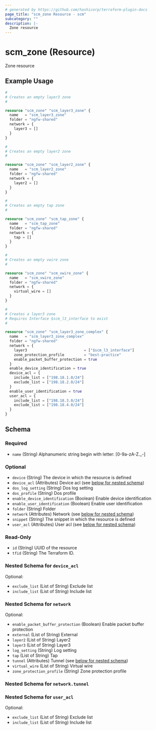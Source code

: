 ```yaml
---
# generated by https://github.com/hashicorp/terraform-plugin-docs
page_title: "scm_zone Resource - scm"
subcategory: ""
description: |-
  Zone resource
---
```


# scm_zone (Resource)

Zone resource

## Example Usage

```terraform
#
# Creates an empty layer3 zone
#

resource "scm_zone" "scm_layer3_zone" {
  name   = "scm_layer3_zone"
  folder = "ngfw-shared"
  network = {
    layer3 = []
  }
}

#
# Creates an empty layer2 zone
#

resource "scm_zone" "scm_layer2_zone" {
  name   = "scm_layer2_zone"
  folder = "ngfw-shared"
  network = {
    layer2 = []
  }
}

#
# Creates an empty tap zone
#

resource "scm_zone" "scm_tap_zone" {
  name   = "scm_tap_zone"
  folder = "ngfw-shared"
  network = {
    tap = []
  }
}

#
# Creates an empty vwire zone
#

resource "scm_zone" "scm_vwire_zone" {
  name   = "scm_vwire_zone"
  folder = "ngfw-shared"
  network = {
    virtual_wire = []
  }
}

#
# Creates a layer3 zone
# Requires Interface $scm_l3_interface to exist
#

resource "scm_zone" "scm_layer3_zone_complex" {
  name   = "scm_layer3_zone_complex"
  folder = "ngfw-shared"
  network = {
    layer3                          = ["$scm_l3_interface"]
    zone_protection_profile         = "best-practice"
    enable_packet_buffer_protection = true
  }
  enable_device_identification = true
  device_acl = {
    include_list = ["198.18.1.0/24"]
    exclude_list = ["198.18.2.0/24"]
  }
  enable_user_identification = true
  user_acl = {
    include_list = ["198.18.3.0/24"]
    exclude_list = ["198.18.4.0/24"]
  }
}
```

<!-- schema generated by tfplugindocs -->
## Schema

### Required

- `name` (String) Alphanumeric string begin with letter: [0-9a-zA-Z._-]

### Optional

- `device` (String) The device in which the resource is defined
- `device_acl` (Attributes) Device acl (see [below for nested schema](#nestedatt--device_acl))
- `dos_log_setting` (String) Dos log setting
- `dos_profile` (String) Dos profile
- `enable_device_identification` (Boolean) Enable device identification
- `enable_user_identification` (Boolean) Enable user identification
- `folder` (String) Folder
- `network` (Attributes) Network (see [below for nested schema](#nestedatt--network))
- `snippet` (String) The snippet in which the resource is defined
- `user_acl` (Attributes) User acl (see [below for nested schema](#nestedatt--user_acl))

### Read-Only

- `id` (String) UUID of the resource
- `tfid` (String) The Terraform ID.

<a id="nestedatt--device_acl"></a>
### Nested Schema for `device_acl`

Optional:

- `exclude_list` (List of String) Exclude list
- `include_list` (List of String) Include list


<a id="nestedatt--network"></a>
### Nested Schema for `network`

Optional:

- `enable_packet_buffer_protection` (Boolean) Enable packet buffer protection
- `external` (List of String) External
- `layer2` (List of String) Layer2
- `layer3` (List of String) Layer3
- `log_setting` (String) Log setting
- `tap` (List of String) Tap
- `tunnel` (Attributes) Tunnel (see [below for nested schema](#nestedatt--network--tunnel))
- `virtual_wire` (List of String) Virtual wire
- `zone_protection_profile` (String) Zone protection profile

<a id="nestedatt--network--tunnel"></a>
### Nested Schema for `network.tunnel`



<a id="nestedatt--user_acl"></a>
### Nested Schema for `user_acl`

Optional:

- `exclude_list` (List of String) Exclude list
- `include_list` (List of String) Include list
